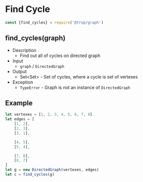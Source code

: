 # Find Cycle

```js
const {find_cycles} = require('@trop/graph')
```

## find_cycles(graph)

* Description
    * Find out all of cycles on directed graph
* Input
    * `graph` / `DirectedGraph`
* Output
    * Set<Set<any>> - Set of cycles, where a cycle is set of vertexes
* Exception
    * `TypeError` - Graph is not an instance of `DirectedGraph`

## Example

```js
let vertexes = [1, 2, 3, 4, 5, 6, 7, 8]
let edges = [
    [1, 2],
    [2, 3],
    [3, 1],

    [4, 5],
    [5, 4],

    [7, 8],
    [8, 7]
]
let g = new DirectedGraph(vertexes, edges)
let c = find_cycles(g)
```
